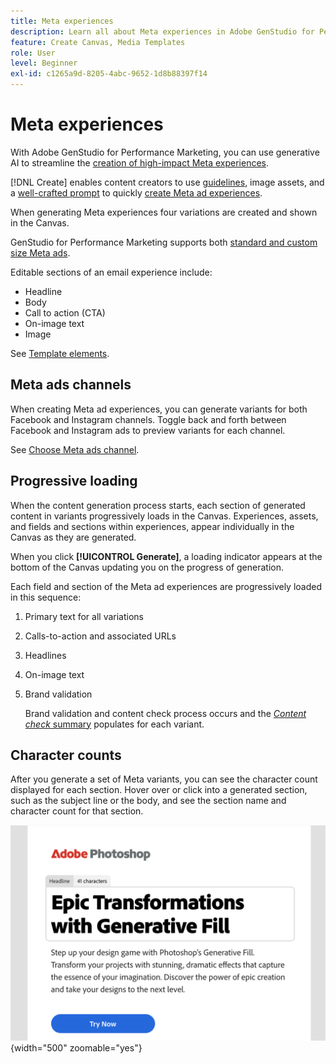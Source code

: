 ```yaml
---
title: Meta experiences
description: Learn all about Meta experiences in Adobe GenStudio for Performance Marketing.
feature: Create Canvas, Media Templates
role: User
level: Beginner
exl-id: c1265a9d-8205-4abc-9652-1d8b88397f14
---
```

# Meta experiences

With Adobe GenStudio for Performance Marketing, you can use generative AI to streamline the [creation of high-impact Meta experiences](/help/user-guide/create/create-meta-ad.md).

[!DNL Create] enables content creators to use [guidelines](/help/user-guide/guidelines/overview.md), image assets, and a [well-crafted prompt](/help/user-guide/effective-prompts.md) to quickly [create Meta ad experiences](/help/user-guide/create/create-meta-ad.md).

When generating Meta experiences four variations are created and shown in the Canvas.

GenStudio for Performance Marketing supports both [standard and custom size Meta ads](/help/user-guide/templates/meta-template.md).

Editable sections of an email experience include:

* Headline
* Body
* Call to action (CTA)
* On-image text
* Image

See [Template elements](/help/user-guide/content/use-templates.md#template-elements).

<!-- ## Meta ad capabilities

Content creators and marketers can produce brand-consistent Meta ad experiences in GenStudio for Performance Marketing. -->

## Meta ads channels

When creating Meta ad experiences, you can generate variants for both Facebook and Instagram channels. Toggle back and forth between Facebook and Instagram ads to preview variants for each channel.

See [Choose Meta ads channel](/help/user-guide/create/create-meta-ad.md#choose-meta-ads-channel).

## Progressive loading

When the content generation process starts, each section of generated content in variants progressively loads in the Canvas. Experiences, assets, and fields and sections within experiences, appear individually in the Canvas as they are generated.

When you click **[!UICONTROL Generate]**, a loading indicator appears at the bottom of the Canvas updating you on the progress of generation.

Each field and section of the Meta ad experiences are progressively loaded in this sequence:

1. Primary text for all variations
1. Calls-to-action and associated URLs
1. Headlines
1. On-image text
1. Brand validation

   Brand validation and content check process occurs and the [_Content check_ summary](/help/user-guide/guidelines/brand-validation.md#content-check-summary) populates for each variant.

## Character counts

After you generate a set of Meta variants, you can see the character count displayed for each section. Hover over or click into a generated section, such as the subject line or the body, and see the section name and character count for that section.

![Character count](/help/assets/character-count.png){width="500" zoomable="yes"}
